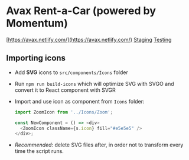 # Avax Rent-a-Car (powered by Momentum)

[https://avax.netlify.com/](https://avax.netlify.com/)
[Staging](https://staging--avax.netlify.com)
[Testing](https://testing--avax.netlify.com)

## Importing icons

* Add **SVG** icons to `src/components/Icons` folder
* Run `npm run build-icons` which will optimize SVG with SVGO and convert it to React component with SVGR
* Import and use icon as component from `Icons` folder:

  ```javascript
  import ZoomIcon from '../Icons/Zoom';

  const NewComponent = () => <div>
    <ZoomIcon className={s.icon} fill="#e5e5e5" />
  </div>;
  ```
* _Recommended_: delete SVG files after, in order not to transform every time the script runs.
